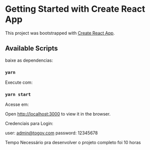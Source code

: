 # Getting Started with Create React App

This project was bootstrapped with [Create React App](https://github.com/facebook/create-react-app).

## Available Scripts
baixe as dependencias: 

### `yarn`

Execute com:

### `yarn start`

Acesse em:

Open [http://localhost:3000](http://localhost:3000) to view it in the browser.

Credenciais para Login: 

user: admin@togov.com
password: 12345678

Tempo Necessário pra desenvolver o projeto completo foi 10 horas